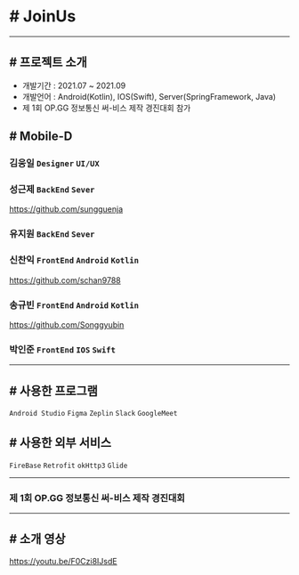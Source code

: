 # # JoinUs
*****
## # 프로젝트 소개
- 개발기간 : 2021.07 ~ 2021.09
- 개발언어 : Android(Kotlin), IOS(Swift), Server(SpringFramework, Java)
- 제 1회 OP.GG 정보통신 써-비스 제작 경진대회 참가
## # Mobile-D
### 김웅일 `Designer` `UI/UX`
### 성근제 `BackEnd` `Sever`
https://github.com/sungguenja
### 유지원 `BackEnd` `Sever`
### 신찬익 `FrontEnd` `Android` `Kotlin`
https://github.com/schan9788
### 송규빈 `FrontEnd` `Android` `Kotlin`
https://github.com/Songgyubin
### 박인준 `FrontEnd` `IOS` `Swift`

*****
## # 사용한 프로그램
`Android Studio` `Figma` `Zeplin` `Slack` `GoogleMeet` 
## # 사용한 외부 서비스
`FireBase` `Retrofit` `okHttp3` `Glide` 
*****
### 제 1회 OP.GG 정보통신 써-비스 제작 경진대회

*****

## # 소개 영상
https://youtu.be/F0Czi8IJsdE
